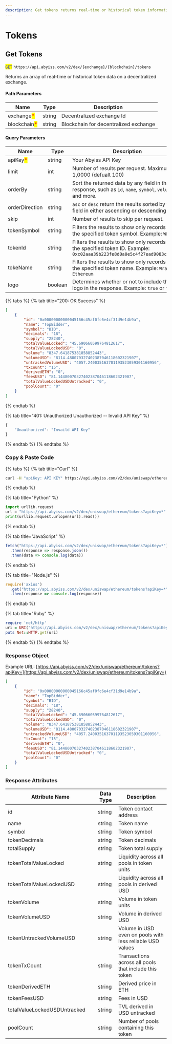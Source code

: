 ```yaml
---
description: Get tokens returns real-time or historical token information.
---
```


# Tokens

## Get Tokens

<mark style="color:blue;">`GET`</mark> `https://api.abyiss.com/v2/dex/{exchange}/{blockchain}/tokens`

Returns an array of real-time or historical token data on a decentralized exchange.&#x20;

#### Path Parameters

| Name                                         | Type   | Description                           |
| -------------------------------------------- | ------ | ------------------------------------- |
| exchange<mark style="color:red;">\*</mark>   | string | Decentralized exchange Id             |
| blockchain<mark style="color:red;">\*</mark> | string | Blockchain for decentralized exchange |

#### Query Parameters

| Name                                     | Type    | Description                                                                                                                 |
| ---------------------------------------- | ------- | --------------------------------------------------------------------------------------------------------------------------- |
| apiKey<mark style="color:red;">\*</mark> | string  | Your Abyiss API Key                                                                                                         |
| limit                                    | int     | Number of results per request. Maximum 1,0000 (defualt 100)                                                                 |
| orderBy                                  | string  | Sort the returned data by any field in the API response, such as `id`, `name`, `symbol`, `volumeUSD` and more.              |
| orderDirection                           | string  | `asc` or `desc` return the results sorted by that field in either ascending or descending order.                            |
| skip                                     | int     | Number of results to skip per request.                                                                                      |
| tokenSymbol                              | string  | Filters the results to show only records with the specified token symbol. Example: `WETH`                                   |
| tokenId                                  | string  | Filters the results to show only records with the specified token ID. Example: `0xc02aaa39b223fe8d0a0e5c4f27ead9083c756cc2` |
| tokeName                                 | string  | Filters the results to show only records with the specified token name. Example: `Wrapped Ethereum`                         |
| logo                                     | boolean | Determines whether or not to include the logo in the response. Example: `true` or `false`                                   |

{% tabs %}
{% tab title="200: OK Success" %}
```json
[
    {
        "id": "0x00000000000045166c45af0fc6e4cf31d9e14b9a",
        "name": "TopBidder",
        "symbol": "BID",
        "decimals": "18",
        "supply": "28240",
        "totalValueLocked": "45.690660599764812617",
        "totalValueLockedUSD": "0",
        "volume": "8347.641875381858852443",
        "volumeUSD": "8114.480070327402387046118602321907",
        "untrackedVolumeUSD": "4057.240035163701193523059301160956",
        "txCount": "15",
        "derivedETH": "0",
        "feesUSD": "81.14480070327402387046118602321907",
        "totalValueLockedUSDUntracked": "0",
        "poolCount": "0"
    }
]
```
{% endtab %}

{% tab title="401: Unauthorized Unauthorized -- Invalid API Key" %}
```javascript
{
    "Unauthorized": "Invaild API Key"
}
```
{% endtab %}
{% endtabs %}

### **Copy & Paste Code**

{% tabs %}
{% tab title="Curl" %}
```bash
curl -H "apiKey: API KEY" https://api.abyiss.com/v2/dex/uniswap/ethereum/tokens
```
{% endtab %}

{% tab title="Python" %}
```python
import urllib.request
url = "https://api.abyiss.com/v2/dex/uniswap/ethereum/tokens?apiKey=*"
print(urllib.request.urlopen(url).read())
```
{% endtab %}

{% tab title="JavaScript" %}
```javascript
fetch("https://api.abyiss.com/v2/dex/uniswap/ethereum/tokens?apiKey=*")
  .then(response => response.json())
  .then(data => console.log(data))
```
{% endtab %}

{% tab title="Node.js" %}
```javascript
require('axios')
  .get("https://api.abyiss.com/v2/dex/uniswap/ethereum/tokens?apiKey=*")
  .then(response => console.log(response))
```
{% endtab %}

{% tab title="Ruby" %}
```ruby
require 'net/http'
uri = URI("https://api.abyiss.com/v2/dex/uniswap/ethereum/tokens?apiKey=*")
puts Net::HTTP.get(uri)
```
{% endtab %}
{% endtabs %}

### **Response Object**

Example URL: [https://api.abyiss.com/v2/dex/uniswap/ethereum/tokens?apiKey=](https://api.abyiss.com/v2/dex/uniswap/ethereum/tokens?apiKey=)

```json
[
    {
        "id": "0x00000000000045166c45af0fc6e4cf31d9e14b9a",
        "name": "TopBidder",
        "symbol": "BID",
        "decimals": "18",
        "supply": "28240",
        "totalValueLocked": "45.690660599764812617",
        "totalValueLockedUSD": "0",
        "volume": "8347.641875381858852443",
        "volumeUSD": "8114.480070327402387046118602321907",
        "untrackedVolumeUSD": "4057.240035163701193523059301160956",
        "txCount": "15",
        "derivedETH": "0",
        "feesUSD": "81.14480070327402387046118602321907",
        "totalValueLockedUSDUntracked": "0",
        "poolCount": "0"
    }
]
```

### Response Attributes

<table><thead><tr><th width="265.3333333333333">Attribute Name</th><th>Data Type</th><th>Description </th></tr></thead><tbody><tr><td>id</td><td>string</td><td>Token contact address</td></tr><tr><td>name</td><td>string</td><td>Token name</td></tr><tr><td>symbol</td><td>string</td><td>Token symbol</td></tr><tr><td>tokenDecimals</td><td>string</td><td>Token decimals</td></tr><tr><td>totalSupply</td><td>string</td><td>Token total supply</td></tr><tr><td>tokenTotalValueLocked</td><td>string</td><td>Liquidity across all pools in token units</td></tr><tr><td>tokenTotalValueLockedUSD</td><td>string</td><td>Liquidity across all pools in derived USD</td></tr><tr><td>tokenVolume</td><td>string</td><td>Volume in token units</td></tr><tr><td>tokenVolumeUSD</td><td>string</td><td>Volume in derived USD</td></tr><tr><td>tokenUntrackedVolumeUSD</td><td>string</td><td>Volume in USD even on pools with less reliable USD values</td></tr><tr><td>tokenTxCount</td><td>string</td><td>Transactions across all pools that include this token</td></tr><tr><td>tokenDerivedETH</td><td>string</td><td>Derived price in ETH</td></tr><tr><td>tokenFeesUSD</td><td>string</td><td>Fees in USD</td></tr><tr><td>totalValueLockedUSDUntracked</td><td>string</td><td>TVL derived in USD untracked</td></tr><tr><td>poolCount</td><td>string</td><td>Number of pools containing this token</td></tr></tbody></table>

